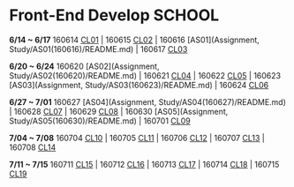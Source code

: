 # Front-End Develop SCHOOL

**6/14 ~ 6/17** 160614 [CL01](Class/CL01(160614)/README.md) | 160615 [CL02](Class/CL02(160615)/README.md) | 160616 [AS01](Assignment, Study/AS01(160616)/README.md) | 160617 [CL03](Class/CL03(160617)/README.md)


**6/20 ~ 6/24** 160620 [AS02](Assignment, Study/AS02(160620)/README.md) | 160621 [CL04](Class/CL04(160621)/README.md) | 160622 [CL05](Class/CL05(160622)/README.md) | 160623 [AS03](Assignment, Study/AS03(160623)/README.md) | 160624 [CL06](Class/CL06(160624)/README.md)


**6/27 ~ 7/01** 160627 [AS04](Assignment, Study/AS04(160627)/README.md) | 160628 [CL07](Class/CL07(160628)/README.md) | 160629 [CL08](Class/CL08(160629)/README.md) | 160630 [AS05](Assignment, Study/AS05(160630)/README.md) | 160701 [CL09](Class/CL09(160701)/README.md)

**7/04 ~ 7/08** 160704 [CL10](Class/CL10(160704)/README.md) | 160705 [CL11](Class/CL11(160705)/README.md) | 160706 [CL12](Class/CL12(160706)/README.md) | 160707 [CL13](Class/CL13(160707)/README.md) | 160708 [CL14](Class/CL14(160708)/README.md)

**7/11 ~ 7/15** 160711 [CL15](Class/CL15(160711)/README.md) | 160712 [CL16](Class/CL16(160712)/README.md) | 160713 [CL17](Class/CL17(160713)/README.md) | 160714 [CL18](Class/CL18(160714)/README.md) | 160715 [CL19](Class/CL19(160715)/README.md) 
